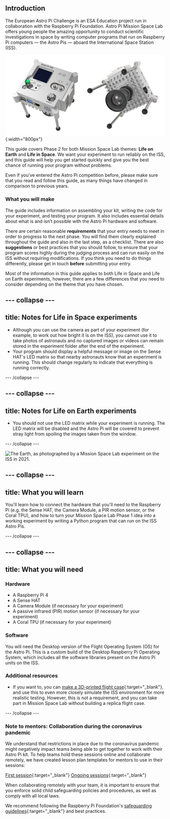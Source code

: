 ## Introduction

The European Astro Pi Challenge is an ESA Education project run in collaboration with the Raspberry Pi Foundation. Astro Pi Mission Space Lab offers young people the amazing opportunity to conduct scientific investigations in space by writing computer programs that run on Raspberry Pi computers — the Astro Pis — aboard the International Space Station (ISS).

![Two views of the Astro Pi, showing the front panel (with some of the sensors) and the camera.](images/astro-pi-double.png){:width="800px"}

This guide covers Phase 2 for both Mission Space Lab themes: **Life on Earth** and **Life in Space**. We want your experiment to run reliably on the ISS, and this guide will help you get started quickly and give you the best chance of running your program without problems.

Even if you’ve entered the Astro Pi competition before, please make sure that you read and follow this guide, as many things have changed in comparison to previous years.

### What you will make

The guide includes information on assembling your kit, writing the code for your experiment, and testing your program. It also includes essential details about what is and isn’t possible with the Astro Pi hardware and software.

There are certain reasonable **requirements** that your entry needs to meet in order to progress to the next phase. You will find them clearly explained throughout the guide and also in the last step, as a checklist. There are also **suggestions** or best practices that you should follow, to ensure that your program scores highly during the judging process and can run easily on the ISS without requiring modifications. If you think you need to do things differently, please get in touch **before** submitting your entry.

Most of the information in this guide applies to both Life in Space and Life on Earth experiments, however, there are a few differences that you need to consider depending on the theme that you have chosen.

--- collapse ---
---
title: Notes for Life in Space experiments
---

+ Although you can use the camera as part of your experiment (for example, to work out how bright it is on the ISS), you cannot use it to take photos of astronauts and no captured images or videos can remain stored in the experiment folder after the end of the experiment.
+ Your program should display a helpful message or image on the Sense HAT's LED matrix so that nearby astronauts know that an experiment is running. This should change regularly to indicate that everything is running correctly.

--- /collapse ---

--- collapse ---
---
title: Notes for Life on Earth experiments
---

+ You should not use the LED matrix while your experiment is running. The LED matrix will be disabled and the Astro Pi will be covered to prevent stray light from spoiling the images taken from the window.

--- /collapse ---

![The Earth, as photographed by a Mission Space Lab experiment on the ISS in 2021.](images/astrocmp-2021.gif)

--- collapse ---
---
title: What you will learn
---

You'll learn how to connect the hardware that you'll need to the Raspberry Pi (e.g. the Sense HAT, the Camera Module, a PIR motion sensor, or the Coral TPU), and how to turn your Mission Space Lab Phase 1 idea into a working experiment by writing a Python program that can run on the ISS Astro Pis.

--- /collapse ---

--- collapse ---
---
title: What you will need
---
### Hardware

+ A Raspberry Pi 4
+ A Sense HAT
+ A Camera Module (if necessary for your experiment)
+ A passive infrared (PIR) motion sensor (if necessary for your experiment)
+ A Coral TPU (if necessary for your experiment)

### Software

You will need the Desktop version of the Flight Operating System (OS) for the Astro Pi. This is a custom build of the Desktop Raspberry Pi Operating System, which includes all the software libraries present on the Astro Pi units on the ISS.

### Additional resources

+ If you want to, you can [make a 3D-printed flight case](https://projects.raspberrypi.org/en/projects/astro-pi-flight-case-mk2){:target="_blank"}, and use this to even more closely simulate the ISS environment for more realistic testing. However, this is not a requirement, and you can take part in Mission Space Lab without building a replica flight case.

--- /collapse ---

### Note to mentors: Collaboration during the coronavirus pandemic

We understand that restrictions in place due to the coronavirus pandemic might negatively impact teams being able to get together to work with their Astro Pi kit. To help teams hold these sessions online and collaborate remotely, we have created lesson plan templates for mentors to use in their sessions:

[First session](https://rpf.io/first-session-spacelab){:target="_blank"}
[Ongoing sessions](https://rpf.io/ongoing-sessions-spacelab){:target="_blank"}

When collaborating remotely with your team, it is important to ensure that you enforce solid child safeguarding policies and procedures, as well as comply with all local laws. 

We recommend following the Raspberry Pi Foundation's [safeguarding guidelines](https://rpf.io/safeguarding){:target="_blank"} and best practices.

